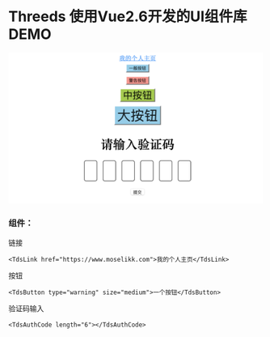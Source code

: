 # Threeds 使用Vue2.6开发的UI组件库DEMO
![](./examples/assets/2022-08-28%2020.11.42.png)
### 组件：
链接
```vue
<TdsLink href="https://www.moselikk.com">我的个人主页</TdsLink>
```
按钮
```vue
<TdsButton type="warning" size="medium">一个按钮</TdsButton>
```
验证码输入
```vue
<TdsAuthCode length="6"></TdsAuthCode>
```





